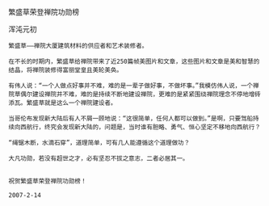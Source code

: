 繁盛草荣登禅院功勋榜

浑沌元初


    繁盛草——禅院大厦建筑材料的供应者和艺术装修者。

    在不长的时期内，繁盛草给禅院带来了近250篇帧美图片和文章，这些图片和文章是美和智慧的结晶，将禅院装修得富丽堂皇且美轮美奂。

    有伟人说：“一个人做点好事并不难，难的是一辈子做好事，不做坏事。”我模仿伟人说，一个禅院草偶尔建设禅院并不难，难的是持续不断地建设禅院，更难的是紧紧围绕禅院理念不停地增砖添瓦。繁盛草就是这么一个禅院建设者。

    当哥伦布发现新大陆后有人不屑一顾地说：“这很简单，任何人都可以做到。”是啊，只要驾船持续向西航行，终究会发现新大陆的，问题是，当时谁有胆略、勇气、恒心坚定不移地向西航行？

    “绳锯木断，水滴石穿”，道理简单，可有几人能遵循这个道理做功？

    大凡功勋，若没有超世之才，必有坚忍不拔之意志，二者必居其一。


    祝贺繁盛草荣登禅院功勋榜！

    2007-2-14



